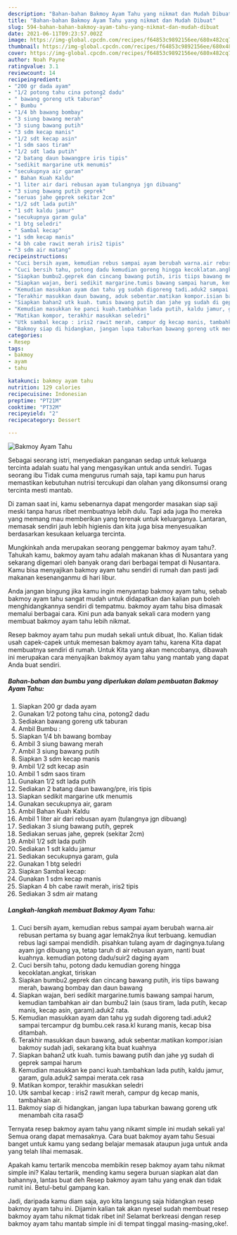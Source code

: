 ```yaml
---
description: "Bahan-bahan Bakmoy Ayam Tahu yang nikmat dan Mudah Dibuat"
title: "Bahan-bahan Bakmoy Ayam Tahu yang nikmat dan Mudah Dibuat"
slug: 594-bahan-bahan-bakmoy-ayam-tahu-yang-nikmat-dan-mudah-dibuat
date: 2021-06-11T09:23:57.002Z
image: https://img-global.cpcdn.com/recipes/f64853c9892156ee/680x482cq70/bakmoy-ayam-tahu-foto-resep-utama.jpg
thumbnail: https://img-global.cpcdn.com/recipes/f64853c9892156ee/680x482cq70/bakmoy-ayam-tahu-foto-resep-utama.jpg
cover: https://img-global.cpcdn.com/recipes/f64853c9892156ee/680x482cq70/bakmoy-ayam-tahu-foto-resep-utama.jpg
author: Noah Payne
ratingvalue: 3.1
reviewcount: 14
recipeingredient:
- "200 gr dada ayam"
- "1/2 potong tahu cina potong2 dadu"
- " bawang goreng utk taburan"
- " Bumbu "
- "1/4 bh bawang bombay"
- "3 siung bawang merah"
- "3 siung bawang putih"
- "3 sdm kecap manis"
- "1/2 sdt kecap asin"
- "1 sdm saos tiram"
- "1/2 sdt lada putih"
- "2 batang daun bawangpre iris tipis"
- "sedikit margarine utk menumis"
- "secukupnya air garam"
- " Bahan Kuah Kaldu"
- "1 liter air dari rebusan ayam tulangnya jgn dibuang"
- "3 siung bawang putih geprek"
- "seruas jahe geprek sekitar 2cm"
- "1/2 sdt lada putih"
- "1 sdt kaldu jamur"
- "secukupnya garam gula"
- "1 btg seledri"
- " Sambal kecap"
- "1 sdm kecap manis"
- "4 bh cabe rawit merah iris2 tipis"
- "3 sdm air matang"
recipeinstructions:
- "Cuci bersih ayam, kemudian rebus sampai ayam berubah warna.air rebusan pertama sy buang agar lemak2nya ikut terbuang. kemudian rebus lagi sampai mendidih. pisahkan tulang ayam dr dagingnya.tulang ayam jgn dibuang ya, tetap taruh di air rebusan ayam, nanti buat kuahnya. kemudian potong dadu/suir2 daging ayam"
- "Cuci bersih tahu, potong dadu kemudian goreng hingga kecoklatan.angkat, tiriskan"
- "Siapkan bumbu2.geprek dan cincang bawang putih, iris tiips bawang merah, bawang bombay dan daun bawang"
- "Siapkan wajan, beri sedikit margarine.tumis bawang sampai harum, kemudian tambahkan air dan bumbu2 lain (saus tiram, lada putih, kecap manis, kecap asin, garam).aduk2 rata."
- "Kemudian masukkan ayam dan tahu yg sudah digoreng tadi.aduk2 sampai tercampur dg bumbu.cek rasa.kl kurang manis, kecap bisa ditambah."
- "Terakhir masukkan daun bawang, aduk sebentar.matikan kompor.isian bakmoy sudah jadi, sekarang kita buat kuahnya"
- "Siapkan bahan2 utk kuah. tumis bawang putih dan jahe yg sudah di geprek sampai harum"
- "Kemudian masukkan ke panci kuah.tambahkan lada putih, kaldu jamur, garam, gula.aduk2 sampai merata.cek rasa"
- "Matikan kompor, terakhir masukkan seledri"
- "Utk sambal kecap : iris2 rawit merah, campur dg kecap manis, tambahkan air."
- "Bakmoy siap di hidangkan, jangan lupa taburkan bawang goreng utk menambah cita rasa😍"
categories:
- Resep
tags:
- bakmoy
- ayam
- tahu

katakunci: bakmoy ayam tahu 
nutrition: 129 calories
recipecuisine: Indonesian
preptime: "PT21M"
cooktime: "PT32M"
recipeyield: "2"
recipecategory: Dessert

---
```



![Bakmoy Ayam Tahu](https://img-global.cpcdn.com/recipes/f64853c9892156ee/680x482cq70/bakmoy-ayam-tahu-foto-resep-utama.jpg)

Sebagai seorang istri, menyediakan panganan sedap untuk keluarga tercinta adalah suatu hal yang mengasyikan untuk anda sendiri. Tugas seorang ibu Tidak cuma mengurus rumah saja, tapi kamu pun harus memastikan kebutuhan nutrisi tercukupi dan olahan yang dikonsumsi orang tercinta mesti mantab.

Di zaman  saat ini, kamu sebenarnya dapat mengorder masakan siap saji meski tanpa harus ribet membuatnya lebih dulu. Tapi ada juga lho mereka yang memang mau memberikan yang terenak untuk keluarganya. Lantaran, memasak sendiri jauh lebih higienis dan kita juga bisa menyesuaikan berdasarkan kesukaan keluarga tercinta. 



Mungkinkah anda merupakan seorang penggemar bakmoy ayam tahu?. Tahukah kamu, bakmoy ayam tahu adalah makanan khas di Nusantara yang sekarang digemari oleh banyak orang dari berbagai tempat di Nusantara. Kamu bisa menyajikan bakmoy ayam tahu sendiri di rumah dan pasti jadi makanan kesenanganmu di hari libur.

Anda jangan bingung jika kamu ingin menyantap bakmoy ayam tahu, sebab bakmoy ayam tahu sangat mudah untuk didapatkan dan kalian pun boleh menghidangkannya sendiri di tempatmu. bakmoy ayam tahu bisa dimasak memalui berbagai cara. Kini pun ada banyak sekali cara modern yang membuat bakmoy ayam tahu lebih nikmat.

Resep bakmoy ayam tahu pun mudah sekali untuk dibuat, lho. Kalian tidak usah capek-capek untuk memesan bakmoy ayam tahu, karena Kita dapat membuatnya sendiri di rumah. Untuk Kita yang akan mencobanya, dibawah ini merupakan cara menyajikan bakmoy ayam tahu yang mantab yang dapat Anda buat sendiri.

<!--inarticleads1-->

##### Bahan-bahan dan bumbu yang diperlukan dalam pembuatan Bakmoy Ayam Tahu:

1. Siapkan 200 gr dada ayam
1. Gunakan 1/2 potong tahu cina, potong2 dadu
1. Sediakan  bawang goreng utk taburan
1. Ambil  Bumbu :
1. Siapkan 1/4 bh bawang bombay
1. Ambil 3 siung bawang merah
1. Ambil 3 siung bawang putih
1. Siapkan 3 sdm kecap manis
1. Ambil 1/2 sdt kecap asin
1. Ambil 1 sdm saos tiram
1. Gunakan 1/2 sdt lada putih
1. Sediakan 2 batang daun bawang/pre, iris tipis
1. Siapkan sedikit margarine utk menumis
1. Gunakan secukupnya air, garam
1. Ambil  Bahan Kuah Kaldu
1. Ambil 1 liter air dari rebusan ayam (tulangnya jgn dibuang)
1. Sediakan 3 siung bawang putih, geprek
1. Sediakan seruas jahe, geprek (sekitar 2cm)
1. Ambil 1/2 sdt lada putih
1. Sediakan 1 sdt kaldu jamur
1. Sediakan secukupnya garam, gula
1. Gunakan 1 btg seledri
1. Siapkan  Sambal kecap:
1. Gunakan 1 sdm kecap manis
1. Siapkan 4 bh cabe rawit merah, iris2 tipis
1. Sediakan 3 sdm air matang




<!--inarticleads2-->

##### Langkah-langkah membuat Bakmoy Ayam Tahu:

1. Cuci bersih ayam, kemudian rebus sampai ayam berubah warna.air rebusan pertama sy buang agar lemak2nya ikut terbuang. kemudian rebus lagi sampai mendidih. pisahkan tulang ayam dr dagingnya.tulang ayam jgn dibuang ya, tetap taruh di air rebusan ayam, nanti buat kuahnya. kemudian potong dadu/suir2 daging ayam
1. Cuci bersih tahu, potong dadu kemudian goreng hingga kecoklatan.angkat, tiriskan
1. Siapkan bumbu2.geprek dan cincang bawang putih, iris tiips bawang merah, bawang bombay dan daun bawang
1. Siapkan wajan, beri sedikit margarine.tumis bawang sampai harum, kemudian tambahkan air dan bumbu2 lain (saus tiram, lada putih, kecap manis, kecap asin, garam).aduk2 rata.
1. Kemudian masukkan ayam dan tahu yg sudah digoreng tadi.aduk2 sampai tercampur dg bumbu.cek rasa.kl kurang manis, kecap bisa ditambah.
1. Terakhir masukkan daun bawang, aduk sebentar.matikan kompor.isian bakmoy sudah jadi, sekarang kita buat kuahnya
1. Siapkan bahan2 utk kuah. tumis bawang putih dan jahe yg sudah di geprek sampai harum
1. Kemudian masukkan ke panci kuah.tambahkan lada putih, kaldu jamur, garam, gula.aduk2 sampai merata.cek rasa
1. Matikan kompor, terakhir masukkan seledri
1. Utk sambal kecap : iris2 rawit merah, campur dg kecap manis, tambahkan air.
1. Bakmoy siap di hidangkan, jangan lupa taburkan bawang goreng utk menambah cita rasa😍




Ternyata resep bakmoy ayam tahu yang nikamt simple ini mudah sekali ya! Semua orang dapat memasaknya. Cara buat bakmoy ayam tahu Sesuai banget untuk kamu yang sedang belajar memasak ataupun juga untuk anda yang telah lihai memasak.

Apakah kamu tertarik mencoba membikin resep bakmoy ayam tahu nikmat simple ini? Kalau tertarik, mending kamu segera buruan siapkan alat dan bahannya, lantas buat deh Resep bakmoy ayam tahu yang enak dan tidak rumit ini. Betul-betul gampang kan. 

Jadi, daripada kamu diam saja, ayo kita langsung saja hidangkan resep bakmoy ayam tahu ini. Dijamin kalian tak akan nyesel sudah membuat resep bakmoy ayam tahu nikmat tidak ribet ini! Selamat berkreasi dengan resep bakmoy ayam tahu mantab simple ini di tempat tinggal masing-masing,oke!.

